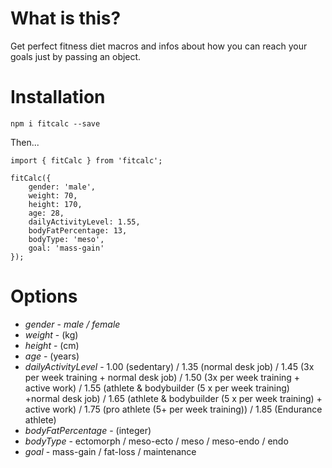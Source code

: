 # What is this?

Get perfect fitness diet macros and infos about how you can reach your goals just by passing an object.

# Installation

`npm i fitcalc --save`

Then...

```
import { fitCalc } from 'fitcalc';

fitCalc({
    gender: 'male',
    weight: 70,
    height: 170,
    age: 28,
    dailyActivityLevel: 1.55,
    bodyFatPercentage: 13,
    bodyType: 'meso',
    goal: 'mass-gain'
});
```

# Options

* *gender* - _male / female_
* *weight* - (kg)
* *height* - (cm)
* *age* - (years)
* *dailyActivityLevel* - 1.00 (sedentary) / 1.35 (normal desk job) / 1.45 (3x per week training + normal desk job) / 1.50 (3x per week training + active work) / 1.55 (athlete & bodybuilder (5 x per week training) +normal desk job) / 1.65 (athlete & bodybuilder (5 x per week training) + active work) / 1.75 (pro athlete (5+ per week training)) / 1.85 (Endurance athlete)
* *bodyFatPercentage* - (integer)
* *bodyType* - ectomorph / meso-ecto / meso / meso-endo / endo
* *goal* - mass-gain / fat-loss / maintenance 
